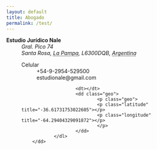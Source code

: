 ```yaml
---  
layout: default
title: Abogado
permalink: /test/
---  
```


<dl class="vcard">
        <dt class="fn n org"><strong>Estudio Jurídico Nale</strong></dt>
        <dd><address class="adr">
                <span class="street-address" title="Gral. Pico 74">Gral. Pico 74</span><br />
                <span class="locality" title="Santa Rosa">Santa Rosa</span>, 
                <abbr class="region" title="La Pampa">La Pampa</abbr>, 
                <span class="postal-code">L6300DQB</span>, 
                <abbr class="country-name" title="Argentina">Argentina</abbr></address>
                <dl>
                        <dt class="tel type" title="Teléfono celular">Celular</dt> <dd class="tel value">+54-9-2954-529500</dd>
                        <dt class="email type" title="e-mail"></dt> <dd class="email">estudionale@gmail.com</dd>

                        <dt></dt>
                        <dd class="geo">
                                <p class="geo">
                                <p class="latitude" title="-36.61731753022605"></p>
                                <p class="longitude" title="-64.29404329091872"></p>
                                </p>
                        </dd>
                </dl>
        </dd>
</dl>






<!--
###### Abogado  

###### Gustavo David Nale  

###### (02954) 15-529500  

###### [![](/images/whatsapp.png)](https://wa.me/5492954529500/) [![](/images/telegram.png)](https://t.me/gustavo_ok/)  
-->
